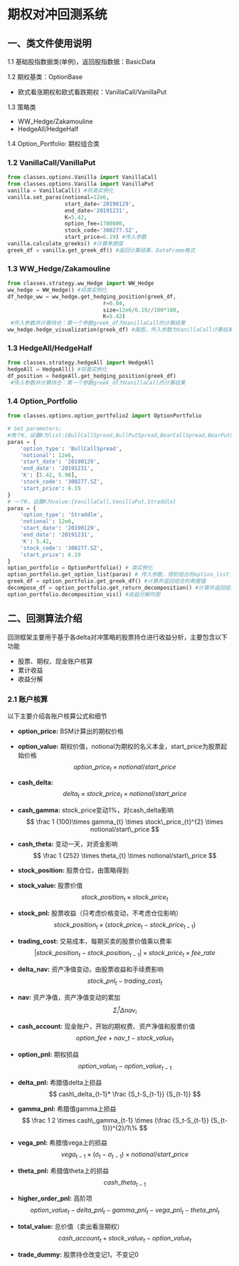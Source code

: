 # 期权对冲回测系统

## 一、类文件使用说明

1.1 基础股指数据类(单例)，返回股指数据：BasicData

1.2 期权基类：OptionBase

* 欧式看涨期权和欧式看跌期权：VanillaCall/VanillaPut

1.3 策略类

* WW_Hedge/Zakamouline
* HedgeAll/HedgeHalf

1.4 Option_Portfolio: 期权组合类

### 1.2 VanillaCall/VanillaPut

```python
from classes.options.Vanilla import VanillaCall
from classes.options.Vanilla import VanillaPut
vanilla = VanillaCall() #将类实例化
vanilla.set_paras(notional=12e6,
                  start_date='20190129',
                  end_date='20191231',
                  K=5.42,
                  option_fee=1780800,
                  stock_code='300277.SZ',
                  start_price=6.19) #传入参数
vanilla.calculate_greeks() #计算希腊值
greek_df = vanilla.get_greek_df() #返回计算结果，DataFrame格式
```

### 1.3 WW_Hedge/Zakamouline

```python
from classes.strategy.ww_Hedge import WW_Hedge
ww_hedge = WW_Hedge() #将类实例化
df_hedge_ww = ww_hedge.get_hedging_position(greek_df,
                              r=0.04,
                              size=12e6/6.19//100*100,
                              K=5.42)
 #传入参数并计算持仓：第一个参数greek_df为VanillaCall的计算结果
ww_hedge.hedge_visualization(greek_df) #画图，传入参数为VanillaCall计算结果
```

### 1.3 HedgeAll/HedgeHalf

```python
from classes.strategy.hedgeAll import HedgeAll
hedgeAll = HedgeAll() #将类实例化
df_position = hedgeAll.get_hedging_position(greek_df)
 #传入参数并计算持仓：第一个参数greek_df为VanillaCall的计算结果

```

### 1.4 Option_Portfolio

```python
from classes.options.option_portfolio2 import OptionPortfolio

# Set parameters:
#两个K，设置K为list:{BullCallSpread,BullPutSpread,BearCallSpread,BearPutSpread,Strangle}
paras = {
    'option_type': 'BullCallSpread',
    'notional': 12e6,
    'start_date': '20190129',
    'end_date': '20191231',
    'K': [5.42, 5.98],
    'stock_code': '300277.SZ',
    'start_price': 6.19
}
# 一个K，设置K为value:{VanillaCall,VanillaPut,Straddle}
paras = {
    'option_type': 'Straddle',
    'notional': 12e6,
    'start_date': '20190129',
    'end_date': '20191231',
    'K': 5.42,
    'stock_code': '300277.SZ',
    'start_price': 6.19
}
option_portfolio = OptionPortfolio() # 类实例化
option_portfolio.get_option_list(paras) # 传入参数，得到组合的option_list
greek_df = option_portfolio.get_greek_df() #计算并返回组合的希腊值
decompose_df = option_portfolio.get_return_decomposition() #计算并返回组合的收益分解
option_portfolio.decomposition_vis() #收益分解作图
```

## 二、回测算法介绍

回测框架主要用于基于各delta对冲策略的股票持仓进行收益分析，主要包含以下功能

* 股票、期权、现金账户核算
* 累计收益
* 收益分解

### 2.1 账户核算

以下主要介绍各账户核算公式和细节

* **option_price:** BSM计算出的期权价格

* **option_value:** 期权价值，notional为期权的名义本金，start_price为股票起始价格
  $$
  option\_price_{t}\times notional/start\_price
  $$

* **cash_delta:**  
  $$
  delta_{t}\times stock\_price_{t}\times notional/start\_price
  $$
  

* **cash_gamma:**  stock_price变动1%，对cash_delta影响
  $$
  \frac 1 {100}\times gamma_{t} \times stock\_price_{t}^{2}  \times notional/start\_price
  $$

* **cash_theta:**  变动一天，对资金影响
  $$
  \frac 1 {252} \times theta_{t} \times notional/start\_price
  $$

* **stock_position:**  股票仓位，由策略得到

* **stock_value:** 股票价值
  $$
  stock\_position_{t} \times stock\_price_{t}
  $$

* **stock_pnl:** 股票收益（只考虑价格变动，不考虑仓位影响）
  $$
  stock\_position_{t} \times (stock\_price_{t}-stock\_price_{t-1})
  $$

* **trading_cost:** 交易成本，每期买卖的股票价值乘以费率
  $$
  |stock\_position_{t}-stock\_position_{t-1} |\times stock\_price_{t}\times fee\_rate
  $$
  

* **delta_nav:** 资产净值变动，由股票收益和手续费影响
  $$
  stock\_pnl_{t}-trading\_cost_{t}
  $$

* **nav:** 资产净值，资产净值变动的累加
  $$
  \Sigma_{i}^t \Delta nav_i
  $$

* **cash_account:** 现金账户，开始的期权费、资产净值和股票价值
  $$
  option\_fee + nav\_t - stock\_value_{t}
  $$
  

* **option_pnl:** 期权损益
  $$
  option\_value_{t}-option\_value_{t-1}
  $$

* **delta_pnl:** 希腊值delta上损益
  $$
  cash\_delta_{t-1}* \frac {S_t-S_{t-1}} {S_{t-1}}
  $$
  

* **gamma_pnl:** 希腊值gamma上损益
  $$
  \frac 1 2 \times cash\_gamma_{t-1} \times (\frac {S_t-S_{t-1}} {S_{t-1}})^{2}/1\%
  $$
  

* **vega_pnl:** 希腊值vega上的损益
  $$
  vega_{t-1} \times (\sigma_{t}-\sigma_{t-1}) \times notional/start\_price
  $$
  

* **theta_pnl:** 希腊值theta上的损益
  $$
  cash\_theta_{t-1}
  $$
  

* **higher_order_pnl:** 高阶项
  $$
  option\_value_{t}-delta\_pnl_{t}-gamma\_pnl_{t}-vega\_pnl_{t}-theta\_pnl_{t}
  $$
  

* **total_value:** 总价值（卖出看涨期权）
  $$
  cash\_account_{t}+stock\_value_{t}-option\_value_{t}
  $$
  

* **trade_dummy:** 股票持仓改变记1，不变记0
